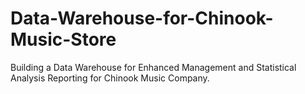 # Data-Warehouse-for-Chinook-Music-Store
Building a Data Warehouse for Enhanced Management and Statistical Analysis Reporting for Chinook Music Company.
